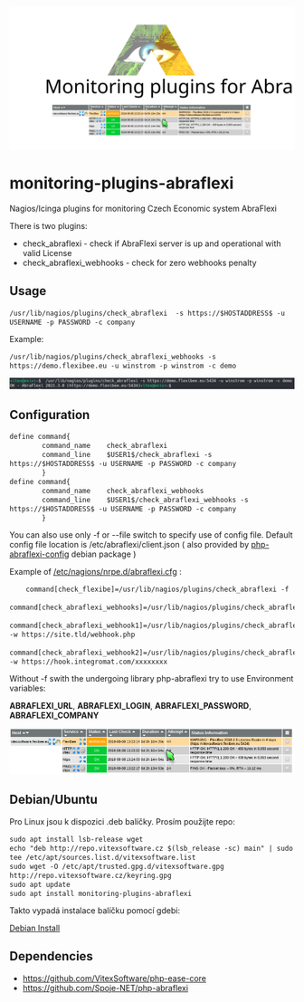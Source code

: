 ![Package Logo](social-preview.svg?raw=true "Project Logo")
# monitoring-plugins-abraflexi

Nagios/Icinga plugins for monitoring Czech Economic system AbraFlexi



There is two plugins:

  * check_abraflexi - check if AbraFlexi server is up and operational with valid License
  * check_abraflexi_webhooks - check for zero webhooks penalty


Usage
-----

    /usr/lib/nagios/plugins/check_abraflexi  -s https://$HOSTADDRESS$ -u USERNAME -p PASSWORD -c company

Example:

    /usr/lib/nagios/plugins/check_abraflexi_webhooks -s https://demo.flexibee.eu -u winstrom -p winstrom -c demo

![Debian Configure](monitoring-plugins-abraflexi.png?raw=true "run")

Configuration
-------------


```
define command{
        command_name    check_abraflexi
        command_line    $USER1$/check_abraflexi -s https://$HOSTADDRESS$ -u USERNAME -p PASSWORD -c company
        }
define command{
        command_name    check_abraflexi_webhooks
        command_line    $USER1$/check_abraflexi_webhooks -s https://$HOSTADDRESS$ -u USERNAME -p PASSWORD -c company
        }
```

You can also use only -f or --file switch to specify use of config file. 
Default config file location is /etc/abraflexi/client.json ( also provided by [php-abraflexi-config](https://github.com/VitexSoftware/php-abraflexi-config) debian package )

Example of [/etc/nagions/nrpe.d/abraflexi.cfg](debian/conf/abraflexi.cfg) :

```
    command[check_flexibe]=/usr/lib/nagios/plugins/check_abraflexi -f
    command[check_abraflexi_webhooks]=/usr/lib/nagios/plugins/check_abraflexi_webhooks
    command[check_abraflexi_webhook1]=/usr/lib/nagios/plugins/check_abraflexi_webhooks -w https://site.tld/webhook.php
    command[check_abraflexi_webhook2]=/usr/lib/nagios/plugins/check_abraflexi_webhooks -w https://hook.integromat.com/xxxxxxxx
```

Without -f swith the undergoing library php-abraflexi try to use Environment variables: 

**ABRAFLEXI_URL**, **ABRAFLEXI_LOGIN**, **ABRAFLEXI_PASSWORD**, **ABRAFLEXI_COMPANY**

![License Expiry](license-expiry-check.png?raw=true "License")

Debian/Ubuntu
-------------

Pro Linux jsou k dispozici .deb balíčky. Prosím použijte repo:


```shell
sudo apt install lsb-release wget
echo "deb http://repo.vitexsoftware.cz $(lsb_release -sc) main" | sudo tee /etc/apt/sources.list.d/vitexsoftware.list
sudo wget -O /etc/apt/trusted.gpg.d/vitexsoftware.gpg http://repo.vitexsoftware.cz/keyring.gpg
sudo apt update
sudo apt install monitoring-plugins-abraflexi
```


Takto vypadá instalace balíčku pomocí gdebi:

[Debian Install](debian-install.png)


Dependencies
------------

 * https://github.com/VitexSoftware/php-ease-core
 * https://github.com/Spoje-NET/php-abraflexi


